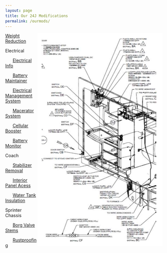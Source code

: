 ```yaml
---
layout: page
title: Our 24J Modifications
permalink: /ourmods/
---
```


<img src="/assets/narrowdrawing1.jpg" alt="drawing 1" title="drawing 1" width="400" style="float:right;" />

[Weight Reduction](/ourmods/weightreduction)

Electrical

&nbsp;&nbsp;&nbsp;&nbsp;&nbsp;&nbsp;[Electrical Info](/ourmods/electrical)

&nbsp;&nbsp;&nbsp;&nbsp;&nbsp;&nbsp;[Battery Maintainer](/ourmods/batterymaintainer/)
             
&nbsp;&nbsp;&nbsp;&nbsp;&nbsp;&nbsp;[Electrical Management System](/ourmods/ems/)

&nbsp;&nbsp;&nbsp;&nbsp;&nbsp;&nbsp;[Macerator System](/ourmods/macerator/)

&nbsp;&nbsp;&nbsp;&nbsp;&nbsp;&nbsp;[Cellular Booster](/ourmods/cellbooster/)

&nbsp;&nbsp;&nbsp;&nbsp;&nbsp;&nbsp;[Battery Monitor](/ourmods/batterymonitor/)

Coach

&nbsp;&nbsp;&nbsp;&nbsp;&nbsp;&nbsp;[Stabilizer Removal](/ourmods/stabilizers/)

&nbsp;&nbsp;&nbsp;&nbsp;&nbsp;&nbsp;[Interior Panel Acess](/ourmods/interiorpanels/)

&nbsp;&nbsp;&nbsp;&nbsp;&nbsp;&nbsp;[Water Tank Insulation](/ourmods/waterinsulation/)

Sprinter Chassis

&nbsp;&nbsp;&nbsp;&nbsp;&nbsp;&nbsp;[Borg Valve Stems](/ourmods/valvestems/)

&nbsp;&nbsp;&nbsp;&nbsp;&nbsp;&nbsp;[Rustproofing](/ourmods/rustproofing/)


